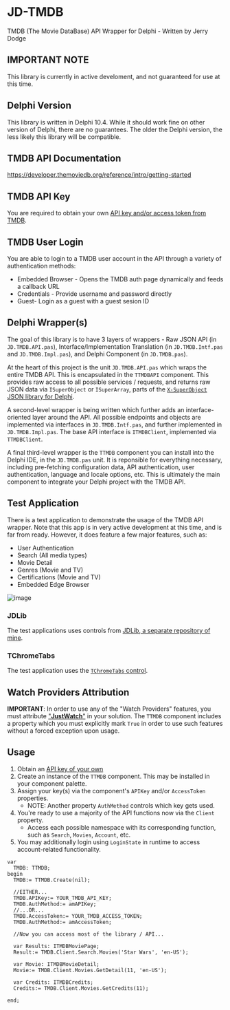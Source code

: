 # JD-TMDB

TMDB (The Movie DataBase) API Wrapper for Delphi - Written by Jerry Dodge 

## IMPORTANT NOTE

This library is currently in active develoment, and not guaranteed for use at this time. 

## Delphi Version

This library is written in Delphi 10.4. While it should work fine on other version of Delphi, there are no guarantees. The older the Delphi version, the less likely this library will be compatible.

## TMDB API Documentation

https://developer.themoviedb.org/reference/intro/getting-started

## TMDB API Key

You are required to obtain your own [API key and/or access token from TMDB](https://www.themoviedb.org/settings/api). 

## TMDB User Login

You are able to login to a TMDB user account in the API through a variety of authentication methods:

- Embedded Browser - Opens the TMDB auth page dynamically and feeds a callback URL
- Credentials - Provide username and password directly
- Guest- Login as a guest with a guest sesion ID

## Delphi Wrapper(s)

The goal of this library is to have 3 layers of wrappers - Raw JSON API (in `JD.TMDB.API.pas`), Interface/Implementation Translation (in `JD.TMDB.Intf.pas` and `JD.TMDB.Impl.pas`), and Delphi Component (in `JD.TMDB.pas`).

At the heart of this project is the unit `JD.TMDB.API.pas` which wraps the entire TMDB API. This is encapsulated in the `TTMDBAPI` component. This provides raw access to all possible services / requests, and returns raw JSON data via `ISuperObject` or `ISuperArray`, parts of the [`X-SuperObject` JSON library for Delphi](https://github.com/onryldz/x-superobject). 

A second-level wrapper is being written which further adds an interface-oriented layer around the API. All possible endpoints and objects are implemented via interfaces in `JD.TMDB.Intf.pas`, and further implemented in `JD.TMDB.Impl.pas`. The base API interface is `ITMDBClient`, implemented via `TTMDBClient`.

A final third-level wrapper is the `TTMDB` component you can install into the Delphi IDE, in the `JD.TMDB.pas` unit. It is reponsible for everything necessary, including pre-fetching configuration data, API authentication, user authentication, language and locale options, etc.  This is ultimately the main component to integrate your Delphi project with the TMDB API. 

## Test Application

There is a test application to demonstrate the usage of the TMDB API wrapper. Note that this app is in very active development at this time, and is far from ready. However, it does feature a few major features, such as:

- User Authentication
- Search (All media types)
- Movie Detail
- Genres (Movie and TV)
- Certifications (Movie and TV)
- Embedded Edge Browser

![image](https://github.com/user-attachments/assets/22f6ced9-2386-4646-a316-50fde7eff333)

### JDLib

The test applications uses controls from [JDLib, a separate repository of mine](https://github.com/djjd47130/JDLib).

### TChromeTabs

The test application uses the [`TChromeTabs` control](https://github.com/norgepaul/TChromeTabs).

## Watch Providers Attribution

**IMPORTANT**: In order to use any of the "Watch Providers" features, you must attribute ["**JustWatch**"](https://www.justwatch.com/) in your solution. The `TTMDB` component includes a property which you must explicitly mark `True` in order to use such features without a forced exception upon usage. 

## Usage

1. Obtain an [API key of your own](https://www.themoviedb.org/settings/api)
2. Create an instance of the `TTMDB` component. This may be installed in your component palette.
3. Assign your key(s) via the component's `APIKey` and/or `AccessToken` properties.
   - NOTE: Another property `AuthMethod` controls which key gets used.
4. You're ready to use a majority of the API functions now via the `Client` property.
   - Access each possible namespace with its corresponding function, such as `Search`, `Movies`, `Account`, etc.
6. You may additionally login using `LoginState` in runtime to access account-related functionality.

```
var
  TMDB: TTMDB;
begin
  TMDB:= TTMDB.Create(nil);

  //EITHER...
  TMDB.APIKey:= YOUR_TMDB_API_KEY;
  TMDB.AuthMethod:= amAPIKey;
  //...OR...
  TMDB.AccessToken:= YOUR_TMDB_ACCESS_TOKEN;
  TMDB.AuthMethod:= amAccessToken;

  //Now you can access most of the library / API...

  var Results: ITMDBMoviePage;
  Result:= TMDB.Client.Search.Movies('Star Wars', 'en-US');

  var Movie: ITMDBMovieDetail;
  Movie:= TMDB.Client.Movies.GetDetail(11, 'en-US');

  var Credits: ITMDBCredits;
  Credits:= TMDB.Client.Movies.GetCredits(11);

end;
```


